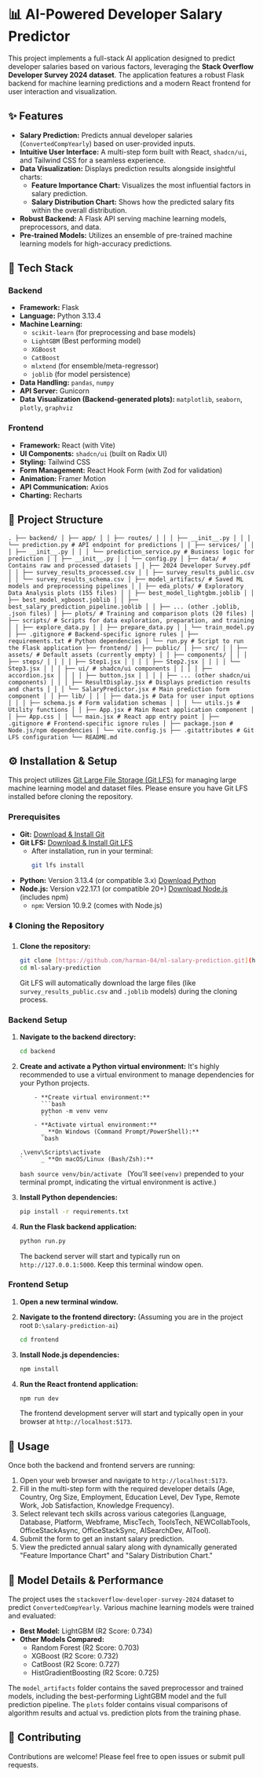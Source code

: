 # 📊 AI-Powered Developer Salary Predictor

This project implements a full-stack AI application designed to predict developer salaries based on various factors, leveraging the **Stack Overflow Developer Survey 2024 dataset**. The application features a robust Flask backend for machine learning predictions and a modern React frontend for user interaction and visualization.

## ✨ Features

- **Salary Prediction:** Predicts annual developer salaries (`ConvertedCompYearly`) based on user-provided inputs.
- **Intuitive User Interface:** A multi-step form built with React, `shadcn/ui`, and Tailwind CSS for a seamless experience.
- **Data Visualization:** Displays prediction results alongside insightful charts:
  - **Feature Importance Chart:** Visualizes the most influential factors in salary prediction.
  - **Salary Distribution Chart:** Shows how the predicted salary fits within the overall distribution.
- **Robust Backend:** A Flask API serving machine learning models, preprocessors, and data.
- **Pre-trained Models:** Utilizes an ensemble of pre-trained machine learning models for high-accuracy predictions.

## 🚀 Tech Stack

### Backend

- **Framework:** Flask
- **Language:** Python 3.13.4
- **Machine Learning:**
  - `scikit-learn` (for preprocessing and base models)
  - `LightGBM` (Best performing model)
  - `XGBoost`
  - `CatBoost`
  - `mlxtend` (for ensemble/meta-regressor)
  - `joblib` (for model persistence)
- **Data Handling:** `pandas`, `numpy`
- **API Server:** Gunicorn
- **Data Visualization (Backend-generated plots):** `matplotlib`, `seaborn`, `plotly`, `graphviz`

### Frontend

- **Framework:** React (with Vite)
- **UI Components:** `shadcn/ui` (built on Radix UI)
- **Styling:** Tailwind CSS
- **Form Management:** React Hook Form (with Zod for validation)
- **Animation:** Framer Motion
- **API Communication:** Axios
- **Charting:** Recharts

## 📁 Project Structure
 ``` . ├── backend/ │ ├── app/ │ │ ├── routes/ │ │ │ ├── __init__.py │ │ │ └── prediction.py # API endpoint for predictions │ │ ├── services/ │ │ │ ├── __init__.py │ │ │ └── prediction_service.py # Business logic for prediction │ │ ├── __init__.py │ │ └── config.py │ ├── data/ # Contains raw and processed datasets │ │ ├── 2024 Developer Survey.pdf │ │ ├── survey_results_processed.csv │ │ ├── survey_results_public.csv │ │ └── survey_results_schema.csv │ ├── model_artifacts/ # Saved ML models and preprocessing pipelines │ │ ├── eda_plots/ # Exploratory Data Analysis plots (155 files) │ │ ├── best_model_lightgbm.joblib │ │ ├── best_model_xgboost.joblib │ │ ├── best_salary_prediction_pipeline.joblib │ │ ├── ... (other .joblib, .json files) │ ├── plots/ # Training and comparison plots (20 files) │ ├── scripts/ # Scripts for data exploration, preparation, and training │ │ ├── explore_data.py │ │ ├── prepare_data.py │ │ └── train_model.py │ ├── .gitignore # Backend-specific ignore rules │ ├── requirements.txt # Python dependencies │ └── run.py # Script to run the Flask application ├── frontend/ │ ├── public/ │ ├── src/ │ │ ├── assets/ # Default assets (currently empty) │ │ ├── components/ │ │ │ ├── steps/ │ │ │ │ ├── Step1.jsx │ │ │ │ ├── Step2.jsx │ │ │ │ └── Step3.jsx │ │ │ ├── ui/ # shadcn/ui components │ │ │ │ ├── accordion.jsx │ │ │ │ ├── button.jsx │ │ │ │ ├── ... (other shadcn/ui components) │ │ │ ├── ResultDisplay.jsx # Displays prediction results and charts │ │ │ └── SalaryPredictor.jsx # Main prediction form component │ │ ├── lib/ │ │ │ ├── data.js # Data for user input options │ │ │ ├── schema.js # Form validation schemas │ │ │ └── utils.js # Utility functions │ │ ├── App.jsx # Main React application component │ │ ├── App.css │ │ └── main.jsx # React app entry point │ ├── .gitignore # Frontend-specific ignore rules │ ├── package.json # Node.js/npm dependencies │ └── vite.config.js ├── .gitattributes # Git LFS configuration └── README.md ``` 

## ⚙️ Installation & Setup

This project utilizes [Git Large File Storage (Git LFS)](https://git-lfs.com/) for managing large machine learning model and dataset files. Please ensure you have Git LFS installed before cloning the repository.

### Prerequisites

- **Git:** [Download & Install Git](https://git-scm.com/downloads)
- **Git LFS:** [Download & Install Git LFS](https://git-lfs.com/)
  - After installation, run in your terminal:
    ```bash
    git lfs install
    ```
- **Python:** Version 3.13.4 (or compatible 3.x) [Download Python](https://www.python.org/downloads/)
- **Node.js:** Version v22.17.1 (or compatible 20+) [Download Node.js](https://nodejs.org/en/download/) (includes npm)
  - `npm`: Version 10.9.2 (comes with Node.js)

### ⬇️ Cloning the Repository

1.  **Clone the repository:**
    ```bash
    git clone [https://github.com/harman-04/ml-salary-prediction.git](https://github.com/harman-04/ml-salary-prediction.git)
    cd ml-salary-prediction
    ```
    Git LFS will automatically download the large files (like `survey_results_public.csv` and `.joblib` models) during the cloning process.

### Backend Setup

1.  **Navigate to the backend directory:**

    ```bash
    cd backend
    ```

2.  **Create and activate a Python virtual environment:**
    It's highly recommended to use a virtual environment to manage dependencies for your Python projects.

            - **Create virtual environment:**
              ```bash
              python -m venv venv
              ```
            - **Activate virtual environment:**
              _ **On Windows (Command Prompt/PowerShell):**
              `bash

        .\venv\Scripts\activate
        `     _ **On macOS/Linux (Bash/Zsh):**

    `bash
    source venv/bin/activate
    ` (You'll see`(venv)` prepended to your terminal prompt, indicating the virtual environment is active.)

3.  **Install Python dependencies:**

    ```bash
    pip install -r requirements.txt
    ```

4.  **Run the Flask backend application:**
    ```bash
    python run.py
    ```
    The backend server will start and typically run on `http://127.0.0.1:5000`. Keep this terminal window open.

### Frontend Setup

1.  **Open a new terminal window.**

2.  **Navigate to the frontend directory:**
    (Assuming you are in the project root `D:\salary-prediction-ai`)

    ```bash
    cd frontend
    ```

3.  **Install Node.js dependencies:**

    ```bash
    npm install
    ```

4.  **Run the React frontend application:**
    ```bash
    npm run dev
    ```
    The frontend development server will start and typically open in your browser at `http://localhost:5173`.

## 🚀 Usage

Once both the backend and frontend servers are running:

1.  Open your web browser and navigate to `http://localhost:5173`.
2.  Fill in the multi-step form with the required developer details (Age, Country, Org Size, Employment, Education Level, Dev Type, Remote Work, Job Satisfaction, Knowledge Frequency).
3.  Select relevant tech skills across various categories (Language, Database, Platform, Webframe, MiscTech, ToolsTech, NEWCollabTools, OfficeStackAsync, OfficeStackSync, AISearchDev, AITool).
4.  Submit the form to get an instant salary prediction.
5.  View the predicted annual salary along with dynamically generated "Feature Importance Chart" and "Salary Distribution Chart."

## 🧠 Model Details & Performance

The project uses the `stackoverflow-developer-survey-2024` dataset to predict `ConvertedCompYearly`. Various machine learning models were trained and evaluated:

- **Best Model:** LightGBM (R2 Score: 0.734)
- **Other Models Compared:**
  - Random Forest (R2 Score: 0.703)
  - XGBoost (R2 Score: 0.732)
  - CatBoost (R2 Score: 0.727)
  - HistGradientBoosting (R2 Score: 0.725)

The `model_artifacts` folder contains the saved preprocessor and trained models, including the best-performing LightGBM model and the full prediction pipeline. The `plots` folder contains visual comparisons of algorithm results and actual vs. prediction plots from the training phase.

## 🤝 Contributing

Contributions are welcome! Please feel free to open issues or submit pull requests.
